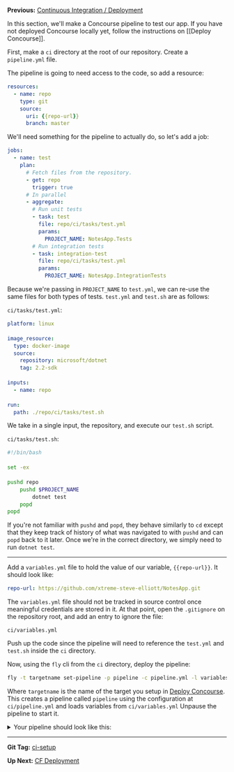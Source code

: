 **Previous:** [Continuous Integration / Deployment](/#continuous-integration--deployment)

In this section, we'll make a Concourse pipeline to test our app. If you have not deployed Concourse locally yet, follow the instructions on [[Deploy Concourse]].

First, make a `ci` directory at the root of our repository. Create a `pipeline.yml` file.

The pipeline is going to need access to the code, so add a resource:
```yaml
resources:
  - name: repo
    type: git
    source:
      uri: {{repo-url}}
      branch: master
```

We'll need something for the pipeline to actually do, so let's add a job:
```yaml
jobs:
  - name: test
    plan:
      # Fetch files from the repository.
      - get: repo
        trigger: true
      # In parallel
      - aggregate:
        # Run unit tests
        - task: test
          file: repo/ci/tasks/test.yml
          params:
            PROJECT_NAME: NotesApp.Tests
        # Run integration tests
        - task: integration-test
          file: repo/ci/tasks/test.yml
          params:
            PROJECT_NAME: NotesApp.IntegrationTests
```

Because we're passing in `PROJECT_NAME` to `test.yml`, we can re-use the same files for both types of tests. `test.yml` and `test.sh` are as follows:

`ci/tasks/test.yml`:
```yaml
platform: linux

image_resource:
  type: docker-image
  source:
    repository: microsoft/dotnet
    tag: 2.2-sdk

inputs:
  - name: repo

run:
  path: ./repo/ci/tasks/test.sh
```
We take in a single input, the repository, and execute our `test.sh` script.

`ci/tasks/test.sh`:
```bash
#!/bin/bash

set -ex

pushd repo
    pushd $PROJECT_NAME
        dotnet test
    popd
popd
```
If you're not familiar with `pushd` and `popd`, they behave similarly to `cd` except that they keep track of history of what was navigated to with `pushd` and can `popd` back to it later. Once we're in the correct directory, we simply need to run `dotnet test`.

***

Add a `variables.yml` file to hold the value of our variable, `{{repo-url}}`. It should look like:
```yaml
repo-url: https://github.com/xtreme-steve-elliott/NotesApp.git
```

The `variables.yml` file should not be tracked in source control once meaningful credentials are stored in it. At that point, open the `.gitignore` on the repository root, and add an entry to ignore the file:
```gitignore
ci/variables.yml
```
Push up the code since the pipeline will need to reference the `test.yml` and `test.sh` inside the `ci` directory.

Now, using the `fly` cli from the `ci` directory, deploy the pipeline:
```bash
fly -t targetname set-pipeline -p pipeline -c pipeline.yml -l variables.yml
```
Where `targetname` is the name of the target you setup in [Deploy Concourse](../Deploy-Concourse). This creates a pipeline called `pipeline` using the configuration at `ci/pipeline.yml` and loads variables from `ci/variables.yml` Unpause the pipeline to start it.

<details>
  <summary>Your pipeline should look like this:</summary>
  <a href="pipeline-test.png" target="_blank">
    ![pipeline-test.png](pipeline-test.png)
  </a>
</details>

***

**Git Tag:**  [ci-setup](https://github.com/xtreme-steve-elliott/NotesApp/tree/ci-setup)

**Up Next:** [CF Deployment](../CF-Deployment)
